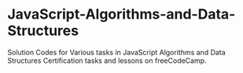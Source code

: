# JavaScript-Algorithms-and-Data-Structures
Solution Codes for Various tasks in JavaScript Algorithms and Data Structures Certification tasks and lessons on freeCodeCamp.
